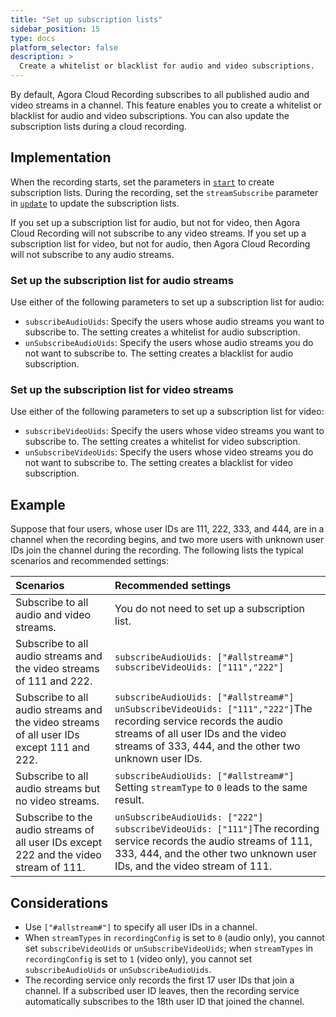 ```yaml
---
title: "Set up subscription lists"
sidebar_position: 15
type: docs
platform_selector: false
description: >
  Create a whitelist or blacklist for audio and video subscriptions.
---
```


By default, Agora Cloud Recording subscribes to all published audio and video streams in a channel. This feature enables you to create a whitelist or blacklist for audio and video subscriptions. You can also update the subscription lists during a cloud recording.

## Implementation

When the recording starts, set the parameters in [`start`](../reference/restful-api#start) to create subscription lists. During the recording, set the `streamSubscribe` parameter in [`update`](../reference/restful-api#update) to update the subscription lists.

If you set up a subscription list for audio, but not for video, then Agora Cloud Recording will not subscribe to any video streams. If you set up a subscription list for video, but not for audio, then Agora Cloud Recording will not subscribe to any audio streams.


### Set up the subscription list for audio streams

Use either of the following parameters to set up a subscription list for audio:

- `subscribeAudioUids`: Specify the users whose audio streams you want to subscribe to. The setting creates a whitelist for audio subscription.
- `unSubscribeAudioUids`: Specify the users whose audio streams you do not want to subscribe to. The setting creates a blacklist for audio subscription.

### Set up the subscription list for video streams

Use either of the following parameters to set up a subscription list for video:

- `subscribeVideoUids`: Specify the users whose video streams you want to subscribe to. The setting creates a whitelist for video subscription.
- `unSubscribeVideoUids`: Specify the users whose video streams you do not want to subscribe to. The setting creates a blacklist for video subscription.

## Example

Suppose that four users, whose user IDs are 111, 222, 333, and 444, are in a channel when the recording begins, and two more users with unknown user IDs join the channel during the recording. The following lists the typical scenarios and recommended settings:

| Scenarios                                                    | Recommended settings                                         |
| :----------------------------------------------------------- | :----------------------------------------------------------- |
| Subscribe to all audio and video streams.                    | You do not need to set up a subscription list.               |
| Subscribe to all audio streams and the video streams of 111 and 222. | `subscribeAudioUids: ["#allstream#"]` `subscribeVideoUids: ["111","222"]` |
| Subscribe to all audio streams and the video streams of all user IDs except 111 and 222. | `subscribeAudioUids: ["#allstream#"]` `unSubscribeVideoUids: ["111","222"]`The recording service records the audio streams of all user IDs and the video streams of 333, 444, and the other two unknown user IDs. |
| Subscribe to all audio streams but no video streams.         | `subscribeAudioUids: ["#allstream#"]` Setting `streamType` to `0` leads to the same result. |
| Subscribe to the audio streams of all user IDs except 222 and the video stream of 111. | `unSubscribeAudioUids: ["222"]` `subscribeVideoUids: ["111"]`The recording service records the audio streams of 111, 333, 444, and the other two unknown user IDs, and the video stream of 111. |

## Considerations

- Use `["#allstream#"]` to specify all user IDs in a channel.
- When `streamTypes` in `recordingConfig` is set to `0` (audio only), you cannot set `subscribeVideoUids` or `unSubscribeVideoUids`; when `streamTypes` in `recordingConfig` is set to `1` (video only), you cannot set `subscribeAudioUids` or `unSubscribeAudioUids`.
- The recording service only records the first 17 user IDs that join a channel. If a subscribed user ID leaves, then the recording service automatically subscribes to the 18th user ID that joined the channel.
